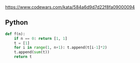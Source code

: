 https://www.codewars.com/kata/584a6d9d7d22f8fa09000094

## Python
```python
def f(n):
    if n == 0: return [1, 1]
    t = [1]
    for i in range(1, n+1): t.append(t[i-1]*2)
    t.append(sum(t))
    return t
```